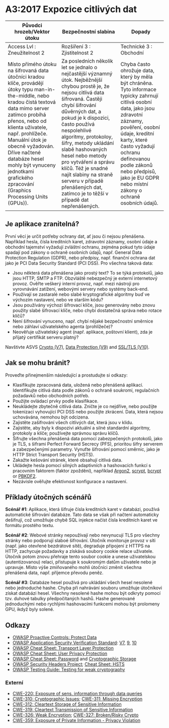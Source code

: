 # A3:2017 Expozice citlivých dat

| Původci hrozeb/Vektor útoku | Bezpečnostní slabina | Dopady |
| -- | -- | -- |
| Access Lvl : Zneužitelnost 2 | Rozšíření 3 : Zjistitelnost 2 | Technické 3 : Obchodní |
| Místo přímého útoku na šifrovaná data útočníci kradou klíče, provádějí útoky typu man-in-the-middle, nebo kradou čistá textová data mimo server zatímco probíhá přenos, nebo od klienta uživatele, např. prohlížeče. Manuální útok je obecně vyžadován. Dříve načtené databáze hesel mohly být vynuceny jednotkami grafického zpracování (Graphics Processing Units (GPUs)).  | Za posledních několik let se jednalo o nejčastější významný útok. Nejběžnější chybou prostě je, že nejsou citlivá data šifrovaná. Častěji chybí šifrování důvěrných dat, a pokud je k dispozici, často používá nespolehlivé algoritmy, protokoloy, šifry, metody ukládání slabě hashovaných hesel nebo metody pro vytváření a správu klíčů. Též je snadné najít slabiny na straně serveru v případě přenášených dat, zatímco je to těžší v případě dat nepřenášených.| Chyba často ohrožuje data, který by měla být chráněna. Tyto informace typicky zahrnují citlivá osobní data, jako jsou zdravotní záznamy, pověření, osobní údaje, kreditní karty, které často vyžadují ochranu definovanou podle zákonů nebo předpisů, jako je EU GDPR nebo místní zákony o ochraně osobních údajů. |

## Je aplikace zranitelná?

První věcí je určit potřeby ochrany dat, ať jsou či nejsou přenášena. Například hesla, čísla kreditních karet, zdravotní záznamy, osobní údaje a obchodní tajemství vyžadují zvláštní ochranu, zejména pokud tyto údaje spadají pod zákony o ochraně osobních údajů, např. General Data Protection Regulation (GDPR), nebo předpisy, např. finanční ochrana dat jako je PCI Data Security Standard (PCI DSS). Pro všechna taková data:

* Jsou některá data přenášena jako prostý text? To se týká protokolů, jako jsou HTTP, SMTP a FTP. Obzvláště nebezpečný je externí internetový provoz. Ověřte veškerý interní provoz, např. mezi nástroji pro vyrovnávání zatížení, webovými servery nebo systémy back-end.
* Používají se zastaralé nebo slabé kryptografické algoritmy buď ve výchozím nastavení, nebo ve starším kódu?
* Jsou používány výchozí šifrovací klíče, jsou generovány nebo znovu použity slabé šifrovací klíče, nebo chybí dostatečná správa nebo rotace klíčů?
* Není šifrování vynuceno, např. chybí nějaké bezpečnostní směrnice nebo záhlaví uživatelského agenta (prohlížeče)?
* Neověřuje uživatelský agent (např. aplikace, poštovní klient), zda je přijatý certifikát serveru platný?

Navštivte ASVS [Crypto (V7)](https://www.owasp.org/index.php/ASVS_V7_Cryptography), [Data Protection (V9)](https://www.owasp.org/index.php/ASVS_V9_Data_Protection) and [SSL/TLS (V10)](https://www.owasp.org/index.php/ASVS_V10_Communications).

## Jak se mohu bránit?

Proveďte přinejmenším následující a prostudujte si odkazy:

* Klasifikujte zpracovaná data, uložená nebo přenášená aplikací. Identifikujte citlivá data podle zákonů o ochraně soukromí, regulačních požadavků nebo obchodních potřeb.
* Použijte ovládací prvky podle klasifikace.
* Neukládejte zbytečně citlivá data. Zničte je co nejdříve, nebo použijte tokenizaci vyhovující PCI DSS nebo použijte zkrácení. Data, která nejsou uchovávána, nemohou být odcizena.
* Zajistěte zašifrování všech citlivých dat, která jsou v klidu.
* Zajistěte, aby byly k dispozivi aktuální a silné standardní algoritmy, protokoly a klíče; používejte správnou správu klíčů.
* Šifrujte všechna přenášená data pomocí zabezpečených protokolů, jako je TLS, s šiframi Perfect Forward Secrecy (PFS), prioritou šifry serverem a zabezpečenými parametry. Vynuťte šifrování pomocí směrnic, jako je HTTP Strict Transport Security (HSTS).
* Zakažte kešování stránek, které obsahují citlivá data.
* Ukládejte hesla pomocí silných adaptivních a hashovacích funkcí s pracovním faktorem (faktor zpoždění), například [Argon2](https://www.cryptolux.org/index.php/Argon2), [scrypt](https://wikipedia.org/wiki/Scrypt), [bcrypt](https://wikipedia.org/wiki/Bcrypt) or [PBKDF2](https://wikipedia.org/wiki/PBKDF2).
* Nezávisle ověřujte efektivnost konfigurace a nastavení.

## Příklady útočných scénářů

**Scénář #1**: Aplikace, která šifruje čísla kreditních karet v databázi, používá automatické šifrování databáze. Tato data se však při načtení automaticky dešifrují, což umožňuje chybě SQL injekce načíst čísla kreditních karet ve formátu prostého textu.

**Scénář #2**: Webové stránky nepoužívají nebo nevynucují TLS pro všechny stránky nebo podporují slaboé šifrování. Útočník monitoruje provoz v síti (např. jako otevřené bezdrátové sítě), degraduje připojení z HTTPS na HTTP, zachycuje požadavky a získává soubory cookie relace uživatele. Útočník potom znovu přehraje tento soubor cookie a unese uživatelskou (autentizovanou) relaci, přistupuje k soukromým datům uživatele nebo je upravuje. Místo výše zmiňovaného mohli útočníci změnit všechna přenášená data, např. příjemce převodu peněz.

**Scénář #3**: Databáze hesel používá pro ukládání všech hesel nesolené nebo jednoduché hashe. Chyba při nahrávání souboru umožňuje útočníkovi získat databázi hesel. Všechny nesolené hashe mohou být odkryty pomocí tzv. duhové tabulky předpočítaných hashů. Hashe generované jednoduchými nebo rychlými hashovacími funkcemi mohou být prolomeny GPU, ikdyž byly solené.

## Odkazy

* [OWASP Proactive Controls: Protect Data](https://www.owasp.org/index.php/OWASP_Proactive_Controls#7:_Protect_Data)
* [OWASP Application Security Verification Standard]((https://www.owasp.org/index.php/Category:OWASP_Application_Security_Verification_Standard_Project)): [V7](https://www.owasp.org/index.php/ASVS_V7_Cryptography), [9](https://www.owasp.org/index.php/ASVS_V9_Data_Protection), [10](https://www.owasp.org/index.php/ASVS_V10_Communications)
* [OWASP Cheat Sheet: Transport Layer Protection](https://www.owasp.org/index.php/Transport_Layer_Protection_Cheat_Sheet)
* [OWASP Cheat Sheet: User Privacy Protection](https://www.owasp.org/index.php/User_Privacy_Protection_Cheat_Sheet)
* [OWASP Cheat Sheet: Password](https://www.owasp.org/index.php/Password_Storage_Cheat_Sheet) and [Cryptographic Storage](https://www.owasp.org/index.php/Cryptographic_Storage_Cheat_Sheet)
* [OWASP Security Headers Project](https://www.owasp.org/index.php/OWASP_Secure_Headers_Project); [Cheat Sheet: HSTS](https://www.owasp.org/index.php/HTTP_Strict_Transport_Security_Cheat_Sheet)
* [OWASP Testing Guide: Testing for weak cryptography](https://www.owasp.org/index.php/Testing_for_weak_Cryptography)

### Externí

* [CWE-220: Exposure of sens. information through data queries](https://cwe.mitre.org/data/definitions/220.html)
* [CWE-310: Cryptographic Issues](https://cwe.mitre.org/data/definitions/310.html); [CWE-311: Missing Encryption](https://cwe.mitre.org/data/definitions/311.html)
* [CWE-312: Cleartext Storage of Sensitive Information](https://cwe.mitre.org/data/definitions/312.html)
* [CWE-319: Cleartext Transmission of Sensitive Information](https://cwe.mitre.org/data/definitions/319.html)
* [CWE-326: Weak Encryption](https://cwe.mitre.org/data/definitions/326.html); [CWE-327: Broken/Risky Crypto](https://cwe.mitre.org/data/definitions/327.html)
* [CWE-359: Exposure of Private Information - Privacy Violation](https://cwe.mitre.org/data/definitions/359.html)
